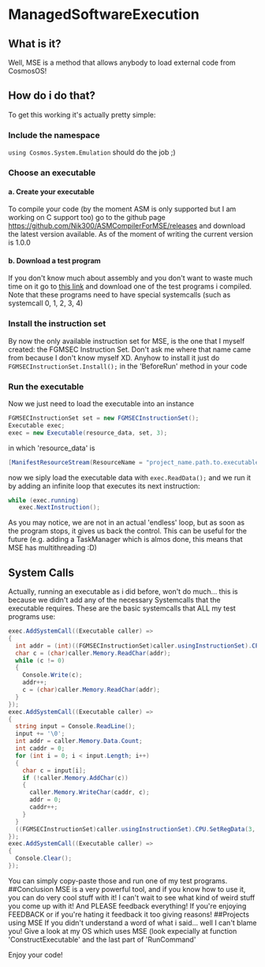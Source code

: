 # ManagedSoftwareExecution
## What is it?
Well, MSE is a method that allows anybody to load external code from CosmosOS!
## How do i do that?
To get this working it's actually pretty simple:
### Include the namespace
`using Cosmos.System.Emulation` should do the job ;)
### Choose an executable
#### a. Create your executable
To compile your code (by the moment ASM is only supported but I am working on C support too) go to the github page https://github.com/Nik300/ASMCompilerForMSE/releases and download the latest version available.
As of the moment of writing the current version is 1.0.0
#### b. Download a test program
If you don't know much about assembly and you don't want to waste much time on it go to [this link](https://github.com/Nik300/ASMCompilerForMSE/tree/main/Test%20programs) and download one of the test programs i compiled.
Note that these programs need to have special systemcalls (such as systemcall 0, 1, 2, 3, 4)
### Install the instruction set
By now the only available instruction set for MSE, is the one that I myself created: the FGMSEC Instruction Set. Don't ask me where that name came from because I don't know myself XD.
Anyhow to install it just do
`
FGMSECInstructionSet.Install();
`
in the 'BeforeRun' method in your code
### Run the executable
Now we just need to load the executable into an instance
```C#
FGMSECInstructionSet set = new FGMSECInstructionSet();
Executable exec;
exec = new Executable(resource_data, set, 3);
```
in which 'resource_data' is
```C#
[ManifestResourceStream(ResourceName = "project_name.path.to.executable.extension")] static byte[] resource_data;
```
now we siply load the executable data with `exec.ReadData();` and we run it by adding an infinite loop that executes its next instruction:
```C#
while (exec.running)
   exec.NextInstruction();
```
As you may notice, we are not in an actual 'endless' loop, but as soon as the program stops, it gives us back the control. This can be useful for the future (e.g. adding a TaskManager which is almos done, this means that MSE has multithreading :D)
## System Calls
Actually, running an executable as i did before, won't do much... this is because we didn't add any of the necessary Systemcalls that the executable requires. These are the basic systemcalls that ALL my test programs use:
```C#
exec.AddSystemCall((Executable caller) =>
{
  int addr = (int)((FGMSECInstructionSet)caller.usingInstructionSet).CPU.GetRegData(3);
  char c = (char)caller.Memory.ReadChar(addr);
  while (c != 0)
  {
    Console.Write(c);
    addr++;
    c = (char)caller.Memory.ReadChar(addr);
  }
});
exec.AddSystemCall((Executable caller) =>
{
  string input = Console.ReadLine();
  input += '\0';
  int addr = caller.Memory.Data.Count;
  int caddr = 0;
  for (int i = 0; i < input.Length; i++)
  {
    char c = input[i];
    if (!caller.Memory.AddChar(c))
    {
      caller.Memory.WriteChar(caddr, c);
      addr = 0;
      caddr++;
    }
  }
  ((FGMSECInstructionSet)caller.usingInstructionSet).CPU.SetRegData(3, (uint)addr);
});
exec.AddSystemCall((Executable caller) =>
{
  Console.Clear();
});
```
You can simply copy-paste those and run one of my test programs.
##Conclusion
MSE is a very powerful tool, and if you know how to use it, you can do very cool stuff with it!
I can't wait to see what kind of weird stuff you come up with it!
And PLEASE feedback everything!
If you're enjoying FEEDBACK or if you're hating it feedback it too giving reasons!
##Projects using MSE
If you didn't understand a word of what i said... well I can't blame you! Give a look at my OS which uses MSE (look expecially at function 'ConstructExecutable' and the last part of 'RunCommand'

Enjoy your code!
